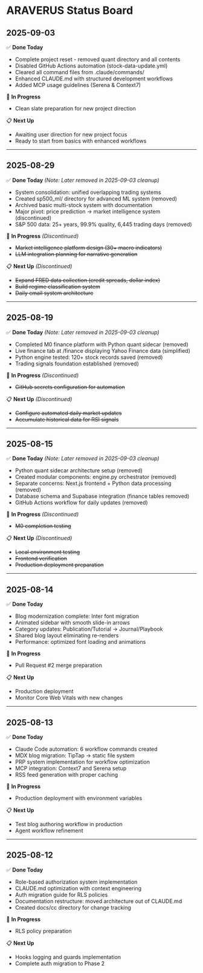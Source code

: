 # ARAVERUS Status Board
<!-- Updated: 2025-09-03 -->

## 2025-09-03
✅ **Done Today**
- Complete project reset - removed quant directory and all contents
- Disabled GitHub Actions automation (stock-data-update.yml)
- Cleared all command files from .claude/commands/
- Enhanced CLAUDE.md with structured development workflows
- Added MCP usage guidelines (Serena & Context7)

🔄 **In Progress**
- Clean slate preparation for new project direction

📋 **Next Up**
- Awaiting user direction for new project focus
- Ready to start from basics with enhanced workflows

---

## 2025-08-29
✅ **Done Today** *(Note: Later removed in 2025-09-03 cleanup)*
- System consolidation: unified overlapping trading systems
- Created sp500_ml/ directory for advanced ML system (removed)
- Archived basic multi-stock system with documentation
- Major pivot: price prediction → market intelligence system (discontinued)
- S&P 500 data: 25+ years, 99.9% quality, 6,445 trading days (removed)

🔄 **In Progress** *(Discontinued)*
- ~~Market intelligence platform design (30+ macro indicators)~~
- ~~LLM integration planning for narrative generation~~

📋 **Next Up** *(Discontinued)*
- ~~Expand FRED data collection (credit spreads, dollar index)~~
- ~~Build regime classification system~~
- ~~Daily email system architecture~~

---

## 2025-08-19
✅ **Done Today** *(Note: Later removed in 2025-09-03 cleanup)*
- Completed M0 finance platform with Python quant sidecar (removed)
- Live finance tab at /finance displaying Yahoo Finance data (simplified)
- Python engine tested: 120+ stock records saved (removed)
- Trading signals foundation established (removed)

🔄 **In Progress** *(Discontinued)*
- ~~GitHub secrets configuration for automation~~

📋 **Next Up** *(Discontinued)*
- ~~Configure automated daily market updates~~
- ~~Accumulate historical data for RSI signals~~

---

## 2025-08-15
✅ **Done Today** *(Note: Later removed in 2025-09-03 cleanup)*
- Python quant sidecar architecture setup (removed)
- Created modular components: engine.py orchestrator (removed)
- Separate concerns: Next.js frontend + Python data processing (removed)
- Database schema and Supabase integration (finance tables removed)
- GitHub Actions workflow for daily updates (removed)

🔄 **In Progress** *(Discontinued)*
- ~~M0 completion testing~~

📋 **Next Up** *(Discontinued)*
- ~~Local environment testing~~
- ~~Frontend verification~~
- ~~Production deployment preparation~~

---

## 2025-08-14
✅ **Done Today**
- Blog modernization complete: Inter font migration
- Animated sidebar with smooth slide-in arrows
- Category updates: Publication/Tutorial → Journal/Playbook
- Shared blog layout eliminating re-renders
- Performance: optimized font loading and animations

🔄 **In Progress**
- Pull Request #2 merge preparation

📋 **Next Up**
- Production deployment
- Monitor Core Web Vitals with new changes

---

## 2025-08-13
✅ **Done Today**
- Claude Code automation: 6 workflow commands created
- MDX blog migration: TipTap → static file system
- PRP system implementation for workflow optimization
- MCP integration: Context7 and Serena setup
- RSS feed generation with proper caching

🔄 **In Progress**
- Production deployment with environment variables

📋 **Next Up**
- Test blog authoring workflow in production
- Agent workflow refinement

---

## 2025-08-12
✅ **Done Today**
- Role-based authorization system implementation
- CLAUDE.md optimization with context engineering
- Auth migration guide for RLS policies
- Documentation restructure: moved architecture out of CLAUDE.md
- Created docs/cc directory for change tracking

🔄 **In Progress**
- RLS policy preparation

📋 **Next Up**
- Hooks logging and guards implementation
- Complete auth migration to Phase 2